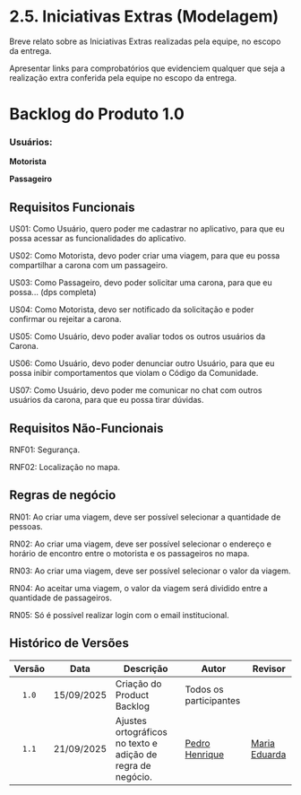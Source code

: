 # 2.5. Iniciativas Extras (Modelagem)

Breve relato sobre as Iniciativas Extras realizadas pela equipe, no escopo da entrega.

Apresentar links para comprobatórios que evidenciem qualquer que seja a realização extra conferida pela equipe no escopo da entrega.

# Backlog do Produto 1.0

### Usuários:

**Motorista**

**Passageiro**

## Requisitos Funcionais

US01: Como Usuário, quero poder me cadastrar no aplicativo, para que eu possa acessar as funcionalidades do aplicativo.

US02: Como Motorista, devo poder criar uma viagem, para que eu possa compartilhar a carona com um passageiro.

US03: Como Passageiro, devo poder solicitar uma carona, para que eu possa... (dps completa)

US04: Como Motorista, devo ser notificado da solicitação e poder confirmar ou rejeitar a carona.

US05: Como Usuário, devo poder avaliar todos os outros usuários da Carona.

US06: Como Usuário, devo poder denunciar outro Usuário, para que eu possa inibir comportamentos que violam o Código da Comunidade.

US07: Como Usuário, devo poder me comunicar no chat com outros usuários da carona, para que eu possa tirar dúvidas.

## Requisitos Não-Funcionais

RNF01: Segurança.

RNF02: Localização no mapa.

## Regras de negócio

RN01: Ao criar uma viagem, deve ser possível selecionar a quantidade de pessoas.

RN02: Ao criar uma viagem, deve ser possível selecionar o endereço e horário de encontro entre o motorista e os passageiros no mapa.

RN03: Ao criar uma viagem, deve ser possível selecionar o valor da viagem.

RN04: Ao aceitar uma viagem, o valor da viagem será dividido entre a quantidade de passageiros.

RN05: Só é possível realizar login com o email institucional.

## Histórico de Versões

| Versão | Data       | Descrição                             | Autor                                                 | Revisor                                               |
| :----: | ---------- | ---------------------------           | ----------------------------------------------------- | ----------------------------------------------------- |
| `1.0`  | 15/09/2025 | Criação do Product Backlog            |  Todos os participantes                               |                                                       | 
| `1.1`  | 21/09/2025 | Ajustes ortográficos no texto e adição de regra de negócio.          | [Pedro Henrique](https://github.com/pedro-hsf)                          |          [Maria Eduarda](https://github.com/pyramidsf)  | 